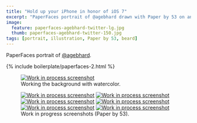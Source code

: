 ```yaml
---
title: "Hold up your iPhone in honor of iOS 7"
excerpt: "PaperFaces portrait of @agebhard drawn with Paper by 53 on an iPad."
image: 
  feature: paperfaces-agebhard-twitter-lg.jpg
  thumb: paperfaces-agebhard-twitter-150.jpg
tags: [portrait, illustration, Paper by 53, beard]
---
```


PaperFaces portrait of <a href="http://twitter.com/agebhard">@agebhard</a>.

{% include boilerplate/paperfaces-2.html %}

<figure>
  <a href="{{ site.url }}/images/paperfaces-agebhard-process-1-lg.jpg"><img src="{{ site.url }}/images/paperfaces-agebhard-process-1-750.jpg" alt="Work in process screenshot"></a>
  <figcaption>Working the background with watercolor.</figcaption>
</figure>

<figure class="half">
  <a href="{{ site.url }}/images/paperfaces-agebhard-process-2-lg.jpg"><img src="{{ site.url }}/images/paperfaces-agebhard-process-2-600.jpg" alt="Work in process screenshot"></a>
  <a href="{{ site.url }}/images/paperfaces-agebhard-process-3-lg.jpg"><img src="{{ site.url }}/images/paperfaces-agebhard-process-3-600.jpg" alt="Work in process screenshot"></a>
  <a href="{{ site.url }}/images/paperfaces-agebhard-process-4-lg.jpg"><img src="{{ site.url }}/images/paperfaces-agebhard-process-4-600.jpg" alt="Work in process screenshot"></a>
  <a href="{{ site.url }}/images/paperfaces-agebhard-process-5-lg.jpg"><img src="{{ site.url }}/images/paperfaces-agebhard-process-5-600.jpg" alt="Work in process screenshot"></a>
  <a href="{{ site.url }}/images/paperfaces-agebhard-process-6-lg.jpg"><img src="{{ site.url }}/images/paperfaces-agebhard-process-6-600.jpg" alt="Work in process screenshot"></a>
  <a href="{{ site.url }}/images/paperfaces-agebhard-process-7-lg.jpg"><img src="{{ site.url }}/images/paperfaces-agebhard-process-7-600.jpg" alt="Work in process screenshot"></a>
  <figcaption>Work in progress screenshots (Paper by 53).</figcaption>
</figure>